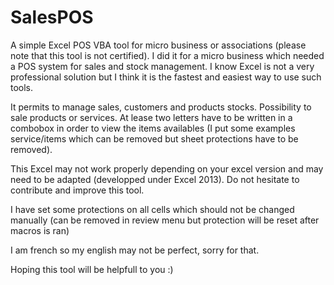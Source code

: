 # SalesPOS

A simple Excel POS VBA tool for micro business or associations (please note that this tool is not certified).
I did it for a micro business which needed a POS system for sales and stock management.
I know Excel is not a very professional solution but I think it is the fastest and easiest way to use such tools.

It permits to manage sales, customers and  products stocks.
Possibility to sale products or services.
At lease two letters have to be written in a combobox in order to view the items availables (I put some examples service/items which can be removed but sheet protections have to be removed).

This Excel may not work properly depending on your excel version and may need to be adapted (developped under Excel 2013).
Do not hesitate to contribute and improve this tool.

I have set some protections on all cells which should not be changed manually (can be removed in review menu but protection will be reset after macros is ran)

I am french so my english may not be perfect, sorry for that.

Hoping this tool will be helpfull to you :) 
